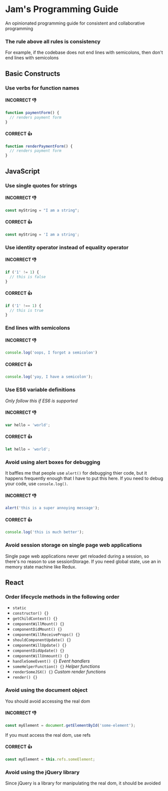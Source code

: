 # Jam's Programming Guide
An opinionated programming guide for consistent and collaborative programming

### The rule above all rules is consistency
For example, if the codebase does not end lines with semicolons, then don't end lines with semicolons

## Basic Constructs

### Use verbs for function names
#### INCORRECT :-1:
```js
function paymentForm() {
  // renders payment form
}
```
#### CORRECT :+1:
```js
function renderPaymentForm() {
  // renders payment form
}
```

## JavaScript

### Use single quotes for strings
#### INCORRECT :-1:
```js
const myString = "I am a string";
```
#### CORRECT :+1:
```js
const myString = 'I am a string';
```

### Use identity operator instead of equality operator
#### INCORRECT :-1:
```js
if ('1' != 1) {
  // this is false
}
```
#### CORRECT :+1:
```js
if ('1' !== 1) {
  // this is true
}
```

### End lines with semicolons
#### INCORRECT :-1:
```js
console.log('oops, I forgot a semicolon')
```
#### CORRECT :+1:
```js
console.log('yay, I have a semicolon');
```

### Use ES6 variable definitions
_Only follow this if ES6 is supported_
#### INCORRECT :-1:
```js
var hello = 'world';
```
#### CORRECT :+1:
```js
let hello = 'world';
```

### Avoid using alert boxes for debugging
It baffles me that people use `alert()` for debugging thier code,
but it happens frequently enough that I have to put this here. If you
need to debug your code, use `console.log()`.
#### INCORRECT :-1:
```js
alert('this is a super annoying message');
```
#### CORRECT :+1:
```js
console.log('this is much better');
```

### Avoid session storage on single page web applications
Single page web applications never get reloaded during a session,
so there's no reason to use sessionStorage. If you need global state,
use an in memory state machine like Redux.

## React

### Order lifecycle methods in the following order

* `static`
* `constructor() {}`
* `getChildContext() {}`
* `componentWillMount() {}`
* `componentDidMount() {}`
* `componentWillReceiveProps() {}`
* `shouldComponentUpdate() {}`
* `componentWillUpdate() {}`
* `componentDidUpdate() {}`
* `componentWillUnmount() {}`
* `handleSomeEvent() {}` _Event handlers_
* `someHelperFunction() {}` _Helper functions_
* `renderSomeJSX() {}` _Custom render functions_
* `render() {}`

### Avoid using the document object
You should avoid accessing the real dom
#### INCORRECT :-1:
```js
const myElement = document.getElementById('some-element');
```
If you must access the real dom, use refs
#### CORRECT :+1:
```js
const myElement = this.refs.someElement;
```

### Avoid using the jQuery library
Since jQuery is a library for manipulating the real dom, it should be avoided
